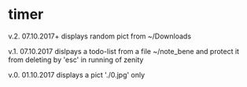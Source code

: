 # timer

v.2.  07.10.2017+ displays random pict from ~/Downloads

v.1.  07.10.2017  dislpays a todo-list from a file ~/note_bene and protect it from deleting by 'esc' in running of zenity

v.0.  01.10.2017  displays a pict './0.jpg' only
